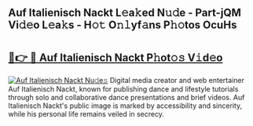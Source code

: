 ## Auf Italienisch Nackt L𝚎a𝚔ed N𝚞𝚍e - Part-jQM Vi𝚍𝚎o L𝚎a𝚔s - H𝚘𝚝 O𝚗𝚕yf𝚊ns P𝚑𝚘tos OcuHs

# <h2><a href="http://kf4fr4f.oniu.top/?m=Auf+Italienisch+Nackt">🔗👉 🔴 Auf Italienisch Nackt P𝚑ot𝚘𝚜 V𝚒d𝚎o</a></h2>

[![Auf Italienisch Nackt Nu𝚍e𝚜](https://i.imgur.com/0qMVB7G.gif)](http://kf4fr4f.oniu.top/?m=Auf+Italienisch+Nackt)
Digital media creator and web entertainer Auf Italienisch Nackt, known for publishing dance and lifestyle tutorials through solo and collaborative dance presentations and brief videos. Auf Italienisch Nackt's public image is marked by accessibility and sincerity, while his personal life remains veiled in secrecy.  
